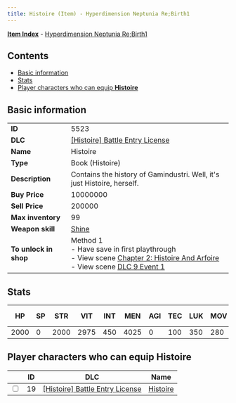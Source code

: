 ```yaml
---
title: Histoire (Item) - Hyperdimension Neptunia Re;Birth1
---
```


[**Item Index**](/neptunia/rb1/item/index.html) - [Hyperdimension Neptunia Re;Birth1](/neptunia/rb1)

## Contents

- [Basic information](#basic-information)
- [Stats](#stats)
- [Player characters who can equip **Histoire**](#player-characters-who-can-equip-histoire)

## Basic information

|   |   |
| -- | -- |
| **ID** | 5523 |
| **DLC** | [[Histoire] Battle Entry License](/neptunia/rb1/dlc/9-histoire.html) |
| **Name** | Histoire |
| **Type** | Book (Histoire) |
| **Description** | Contains the history of Gamindustri. Well, it's just Histoire, herself. |
| **Buy Price** | 10000000 |
| **Sell Price** | 200000 |
| **Max inventory** | 99 |
| **Weapon skill** | [Shine](/neptunia/rb1/skill/9-3001-shine.html) |
| **To unlock in shop** | Method 1<br />- Have save in first playthrough<br />- View scene [Chapter 2: Histoire And Arfoire](/neptunia/rb1/scene/1-201-chapter-2-histoire-and-arfoire.html)<br />- View scene [DLC 9 Event 1](/neptunia/rb1/scene/9-5030-dlc-9-event-1.html) |


## Stats

| HP | SP | STR | VIT | INT | MEN | AGI | TEC | LUK | MOV | Fire res. | Ice res. | Wind res. | Lightning res. |
| -- | -- | --- | --- | --- | --- | --- | --- | --- | --- | --------- | -------- | --------- | -------------- |
| 2000 | 0 | 2000 | 2975 | 450 | 4025 | 0 | 100 | 350 | 280 | 0 | 0 | 0 | 0 |


## Player characters who can equip **Histoire**

|    | ID | DLC | Name |
| -- | -- | --- | ---- |
| <input type="checkbox" id="rb1-player-9-19" class="trackbox" /> | 19 | [[Histoire] Battle Entry License](/neptunia/rb1/dlc/9-histoire.html) | [Histoire](/neptunia/rb1/player/9-19-histoire.html) |
